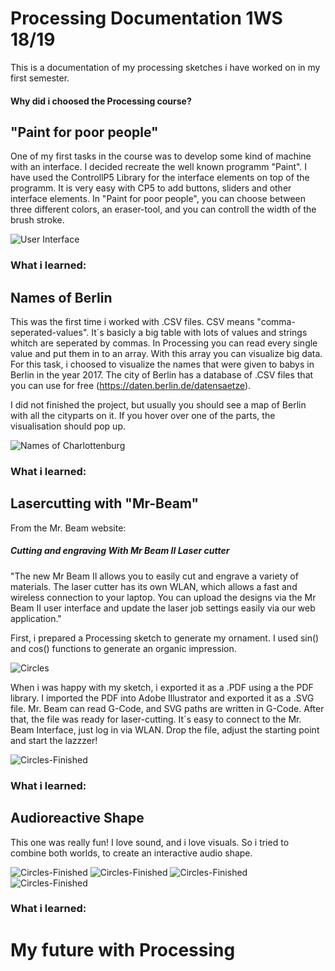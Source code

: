 # Processing Documentation 1WS 18/19 
This is a documentation of my processing sketches i have worked on in my first semester.

#### Why did i choosed the Processing course?




## "Paint for poor people"

One of my first tasks in the course was to develop some kind of machine with an interface.
I decided recreate the well known programm "Paint". I have used the ControllP5 Library for the interface elements on top of the programm.
It is very easy with CP5 to add buttons, sliders and other interface elements. 
In "Paint for poor people", you can choose between three different colors, an eraser-tool, and you can controll the width of the brush stroke.

![User Interface](/images/pfpp3.png)

### What i learned:

## Names of Berlin

This was the first time i worked with .CSV files. CSV means "comma-seperated-values". It´s basicly a big table with lots of values and strings whitch are seperated by commas. In Processing you can read every single value and put them in to an array. With this array you can visualize big data. 
For this task, i choosed to visualize the names that were given to babys in Berlin in the year 2017. The city of Berlin has a database of .CSV files that you can use for free (https://daten.berlin.de/datensaetze).

I did not finished the project, but usually you should see a map of Berlin with all the cityparts on it. If you hover over one of the parts, the visualisation should pop up.

![Names of Charlottenburg](/images/names1.png)

### What i learned: 

## Lasercutting with "Mr-Beam"

From the Mr. Beam website:

##### Cutting and engraving With Mr Beam II Laser cutter 

"The new Mr Beam II allows you to easily cut and engrave a variety of materials. The laser cutter has its own WLAN, which allows a fast and wireless connection to your laptop. You can upload the designs via the Mr Beam II user interface and update the laser job settings easily via our web application."

First, i prepared a Processing sketch to generate my ornament. I used sin() and cos() functions to generate an organic impression.

![Circles](/images/circles.png)

When i was happy with my sketch, i exported it as a .PDF using a the PDF library. I imported the PDF into Adobe Illustrator and exported it as a .SVG file. Mr. Beam can read G-Code, and SVG paths are written in G-Code. After that, the file was ready for laser-cutting.
It´s easy to connect to the Mr. Beam Interface, just log in via WLAN. Drop the file, adjust the starting point and start the lazzzer!

![Circles-Finished](/images/circles_lasered.jpg)

### What i learned: 

## Audioreactive Shape

This one was really fun! I love sound, and i love visuals. So i tried to combine both worlds, to create an interactive audio shape.

![Circles-Finished](/images/3dshape3.png)
![Circles-Finished](/images/3dshape4.png)
![Circles-Finished](/images/3dshape1.png)
![Circles-Finished](/images/3dshape2.png)

### What i learned: 

# My future with Processing





















